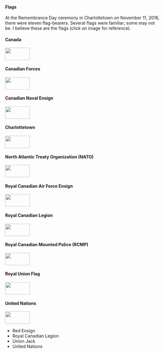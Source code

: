 
#### Flags

At the Remembrance Day ceremony in Charlottetown on November 11, 2016, there were eleven flag-bearers. Several flags were familiar; some may not be. I believe these are the flags (click on image for reference).

<!--
<a href="
<img src=" 
height="40" width="80"></img>
</a>
-->

<!-- #1 -->
#### Canada
<a href="https://en.wikipedia.org/wiki/Flag_of_Canada">
    <img src="https://upload.wikimedia.org/wikipedia/en/thumb/c/cf/Flag_of_Canada.svg/1280px-Flag_of_Canada.svg.png" height="40" width="80"></img>
</a>

#### Canadian Forces
<a href="https://en.wikipedia.org/wiki/Canadian_Armed_Forces">
    <img src="https://upload.wikimedia.org/wikipedia/commons/c/c6/Canadian_Forces_Flag.svg" height="40" width="80"></img>
</a>

#### Canadian Naval Ensign
<a href="https://en.wikipedia.org/wiki/Canadian_Naval_Ensign">
    <img src="https://upload.wikimedia.org/wikipedia/commons/b/ba/Naval_Ensign_of_Canada.svg" height="40" width="80"></img>
</a>

#### Charlottetown
<a href="https://en.wikipedia.org/wiki/Charlottetown">
<img src="https://upload.wikimedia.org/wikipedia/commons/f/f6/Flag_of_Charlottetown.svg" height="40" width="80"></img>
</a>

#### North Atlantic Treaty Organization (NATO)
<a href="https://en.wikipedia.org/wiki/Flag_of_NATO">
<img src="https://upload.wikimedia.org/wikipedia/commons/3/37/Flag_of_NATO.svg" height="40" width="80"></img>
</a>

<!-- #6 -->
#### Royal Canadian Air Force Ensign
<a href="https://en.wikipedia.org/wiki/Royal_Canadian_Air_Force_Ensign">
    <img src="https://upload.wikimedia.org/wikipedia/commons/4/42/Royal_Canadian_Air_Force_ensign.svg" height="40" width="80"></img>
</a>

#### Royal Canadian Legion
<a href="http://www.legion.ca/who-we-are/ritual-and-awards/flag-protocol">
    <img src="http://www.legion.ca/wp-content/uploads/2014/05/LegionBanner-370x245.jpg" height="40" width="80"></img>
</a>

#### Royal Canadian Mounted Police (RCMP)
<a href="https://en.wikipedia.org/wiki/Royal_Canadian_Mounted_Police">
    <img src="https://upload.wikimedia.org/wikipedia/commons/c/cb/Flag_of_the_RCMP.svg" height="40" width="80"></img>
</a>

#### Royal Union Flag
<a href="https://en.wikipedia.org/wiki/Union_Jack">
    <img src="https://upload.wikimedia.org/wikipedia/en/a/ae/Flag_of_the_United_Kingdom.svg" height="40" width="80"></img>
</a>

#### United Nations
<a href="https://en.wikipedia.org/wiki/Flag_of_the_United_Nations">
    <img src="https://upload.wikimedia.org/wikipedia/commons/2/2f/Flag_of_the_United_Nations.svg" height="40" width="80"></img>
</a>

* Red Ensign
* Royal Canadian Legion
* Union Jack
* United Nations

